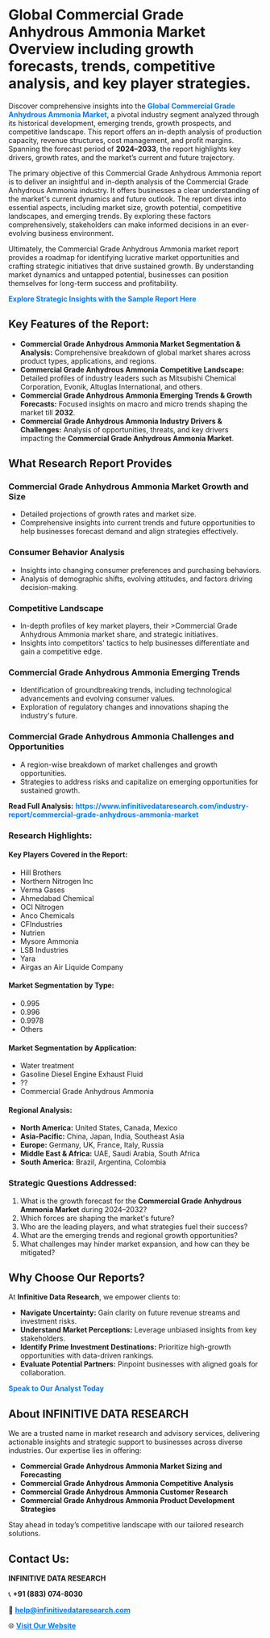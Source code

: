 <h1>Global Commercial Grade Anhydrous Ammonia Market Overview including growth forecasts, trends, competitive analysis, and key player strategies.</h1>
<p>
Discover comprehensive insights into the 
<a href="https://www.infinitivedataresearch.com/industry-report/commercial-grade-anhydrous-ammonia-market" rel="dofollow" style="color: #007BFF; text-decoration: none;"><strong>Global Commercial Grade Anhydrous Ammonia Market</strong></a>, a pivotal industry segment analyzed through its historical development, emerging trends, growth prospects, and competitive landscape. This report offers an in-depth analysis of production capacity, revenue structures, cost management, and profit margins. Spanning the forecast period of <strong>2024–2033</strong>, the report highlights key drivers, growth rates, and the market’s current and future trajectory.
</p>
<p>
The primary objective of this Commercial Grade Anhydrous Ammonia report is to deliver an insightful and in-depth analysis of the Commercial Grade Anhydrous Ammonia industry. It offers businesses a clear understanding of the market's current dynamics and future outlook. The report dives into essential aspects, including market size, growth potential, competitive landscapes, and emerging trends. By exploring these factors comprehensively, stakeholders can make informed decisions in an ever-evolving business environment.
</p>
<p>
Ultimately, the Commercial Grade Anhydrous Ammonia market report provides a roadmap for identifying lucrative market opportunities and crafting strategic initiatives that drive sustained growth. By understanding market dynamics and untapped potential, businesses can position themselves for long-term success and profitability.
</p>
<p>
<a href="https://www.infinitivedataresearch.com/request-sample/reportId=103233" style="color: #007BFF; text-decoration: none;"><strong>Explore Strategic Insights with the Sample Report Here</strong></a>
</p>

<h2>Key Features of the Report:</h2>
<ul>
<li><strong>Commercial Grade Anhydrous Ammonia Market Segmentation & Analysis:</strong> Comprehensive breakdown of global market shares across product types, applications, and regions.</li>
<li><strong>Commercial Grade Anhydrous Ammonia Competitive Landscape:</strong> Detailed profiles of industry leaders such as Mitsubishi Chemical Corporation, Evonik, Altuglas International, and others.</li>
<li><strong>Commercial Grade Anhydrous Ammonia Emerging Trends & Growth Forecasts:</strong> Focused insights on macro and micro trends shaping the market till <strong>2032</strong>.</li>
<li><strong>Commercial Grade Anhydrous Ammonia Industry Drivers & Challenges:</strong> Analysis of opportunities, threats, and key drivers impacting the <strong>Commercial Grade Anhydrous Ammonia Market</strong>.</li>
</ul>

<h2>What Research Report Provides</h2>
<h3>Commercial Grade Anhydrous Ammonia Market Growth and Size</h3>
<ul>
<li>Detailed projections of growth rates and market size.</li>
<li>Comprehensive insights into current trends and future opportunities to help businesses forecast demand and align strategies effectively.</li>
</ul>

<h3>Consumer Behavior Analysis</h3>
<ul>
<li>Insights into changing consumer preferences and purchasing behaviors.</li>
<li>Analysis of demographic shifts, evolving attitudes, and factors driving decision-making.</li>
</ul>

<h3>Competitive Landscape</h3>
<ul>
<li>In-depth profiles of key market players, their >Commercial Grade Anhydrous Ammonia market share, and strategic initiatives.</li>
<li>Insights into competitors' tactics to help businesses differentiate and gain a competitive edge.</li>
</ul>

<h3>Commercial Grade Anhydrous Ammonia Emerging Trends</h3>
<ul>
<li>Identification of groundbreaking trends, including technological advancements and evolving consumer values.</li>
<li>Exploration of regulatory changes and innovations shaping the industry's future.</li>
</ul>

<h3>Commercial Grade Anhydrous Ammonia Challenges and Opportunities</h3>
<ul>
<li>A region-wise breakdown of market challenges and growth opportunities.</li>
<li>Strategies to address risks and capitalize on emerging opportunities for sustained growth.</li>
</ul>
<p><strong>Read Full Analysis:</strong> <a href="https://www.infinitivedataresearch.com/industry-report/commercial-grade-anhydrous-ammonia-market" rel="dofollow" style="color: #007BFF; text-decoration: none;"><strong>https://www.infinitivedataresearch.com/industry-report/commercial-grade-anhydrous-ammonia-market</strong></a></p>
<h3>Research Highlights:</h3>
<h4>Key Players Covered in the Report:</h4>
<ul><li>Hill Brothers</li><li>Northern Nitrogen Inc</li><li>Verma Gases</li><li>Ahmedabad Chemical</li><li>OCI Nitrogen</li><li>Anco Chemicals</li><li>CFIndustries</li><li>Nutrien</li><li>Mysore Ammonia</li><li>LSB Industries</li><li>Yara</li><li>Airgas an Air Liquide Company</li></ul>
<h4>Market Segmentation by Type:</h4>
<ul><li>0.995</li><li>0.996</li><li>0.9978</li><li>Others</li></ul>
<h4>Market Segmentation by Application:</h4>
<ul><li>Water treatment</li><li>Gasoline Diesel Engine Exhaust Fluid</li><li>??</li><li>Commercial Grade Anhydrous Ammonia</li></ul>

<h4>Regional Analysis:</h4>
<ul>
<li><strong>North America:</strong> United States, Canada, Mexico</li>
<li><strong>Asia-Pacific:</strong> China, Japan, India, Southeast Asia</li>
<li><strong>Europe:</strong> Germany, UK, France, Italy, Russia</li>
<li><strong>Middle East & Africa:</strong> UAE, Saudi Arabia, South Africa</li>
<li><strong>South America:</strong> Brazil, Argentina, Colombia</li>
</ul>

<h3>Strategic Questions Addressed:</h3>
<ol>
<li>What is the growth forecast for the <strong>Commercial Grade Anhydrous Ammonia Market</strong> during 2024–2032?</li>
<li>Which forces are shaping the market's future?</li>
<li>Who are the leading players, and what strategies fuel their success?</li>
<li>What are the emerging trends and regional growth opportunities?</li>
<li>What challenges may hinder market expansion, and how can they be mitigated?</li>
</ol>

<h2>Why Choose Our Reports?</h2>
<p>At <strong>Infinitive Data Research</strong>, we empower clients to:</p>
<ul>
<li><strong>Navigate Uncertainty:</strong> Gain clarity on future revenue streams and investment risks.</li>
<li><strong>Understand Market Perceptions:</strong> Leverage unbiased insights from key stakeholders.</li>
<li><strong>Identify Prime Investment Destinations:</strong> Prioritize high-growth opportunities with data-driven rankings.</li>
<li><strong>Evaluate Potential Partners:</strong> Pinpoint businesses with aligned goals for collaboration.</li>
</ul>
<p><a href="https://www.infinitivedataresearch.com/industry-report/commercial-grade-anhydrous-ammonia-market" rel="dofollow" style="color: #007BFF; text-decoration: none;"><strong>Speak to Our Analyst Today</strong></a></p>

<h2>About INFINITIVE DATA RESEARCH</h2>
<p>We are a trusted name in market research and advisory services, delivering actionable insights and strategic support to businesses across diverse industries. Our expertise lies in offering:</p>
<ul>
<li><strong>Commercial Grade Anhydrous Ammonia Market Sizing and Forecasting</strong></li>
<li><strong>Commercial Grade Anhydrous Ammonia Competitive Analysis</strong></li>
<li><strong>Commercial Grade Anhydrous Ammonia Customer Research</strong></li>
<li><strong>Commercial Grade Anhydrous Ammonia Product Development Strategies</strong></li>
</ul>
<p>Stay ahead in today’s competitive landscape with our tailored research solutions.</p>

<h2>Contact Us:</h2>
<p><strong>INFINITIVE DATA RESEARCH</strong></p>
<p>📞 <strong>+91 (883) 074-8030</strong></p>
<p>📧 <strong><a href="mailto:help@infinitivedataresearch.com" style="color: #007BFF;">help@infinitivedataresearch.com</a></strong></p>
<p>🌐 <strong><a href="https://www.infinitivedataresearch.com" rel="dofollow" style="color: #007BFF;">Visit Our Website</a></strong></p>